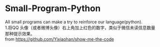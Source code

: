 # Small-Program-Python
All small programs can make a try to reinforce our language(python).  
1.将QQ 头像（或者微博头像）右上角加上红色的数字，类似于微信未读信息数量那种提示效果。  
  from https://github.com/Yixiaohan/show-me-the-code
